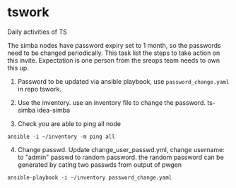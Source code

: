 # tswork
Daily activities of TS 

The simba nodes have password expiry set to 1 month, so the passwords need to be changed periodically. This task list the steps to take action on this invite. Expectation is one person from the sreops team needs to own this up.

1. Password to be updated via ansible playbook, use `password_change.yaml` in repo tswork.

2. Use the inventory. use an inventory file to change the password. 
ts-simba
idea-simba

3. Check you are able to ping all node

```ansible -i ~/inventory -m ping all```

4. Change passwd. Update change_user_passwd.yml, change username: to "admin" passwd to random password. the random password can be generated by cating two passwds from output of pwgen

`ansible-playbook -i ~/inventory password_change.yaml`

